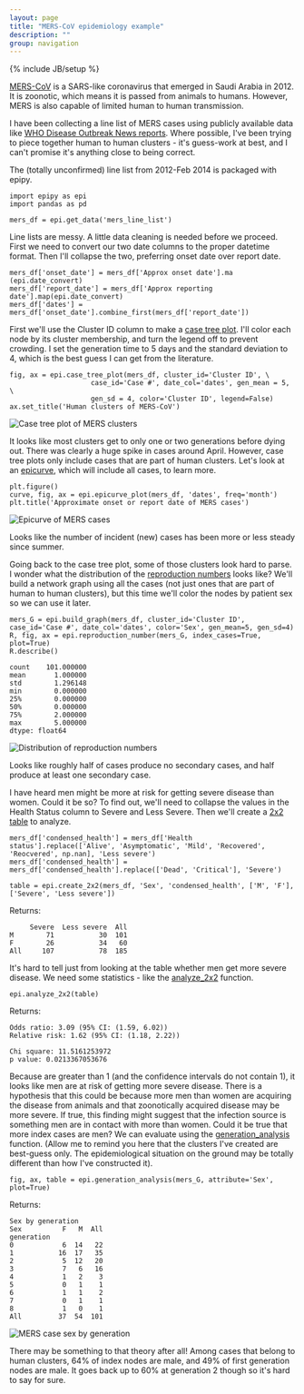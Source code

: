 ```yaml
---
layout: page
title: "MERS-CoV epidemiology example"
description: ""
group: navigation
---
```

{% include JB/setup %}

[MERS-CoV](http://www.who.int/csr/disease/coronavirus_infections/faq/en/)
 is a SARS-like coronavirus that emerged in Saudi Arabia in 2012.
 It is zoonotic, which means it is passed from animals to humans.
 However, MERS is also capable of limited human to human transmission.

I have been collecting a line list of MERS cases using publicly available data
like [WHO Disease Outbreak News reports](http://www.who.int/csr/don/en/).
Where possible, I've been trying to piece together human to human clusters -
it's guess-work at best, and I can't promise it's anything close to being correct.

The (totally unconfirmed) line list from 2012-Feb 2014 is packaged with epipy.

    import epipy as epi
    import pandas as pd

    mers_df = epi.get_data('mers_line_list')

Line lists are messy. A little data cleaning is needed before we proceed. First we need to convert our two date columns to the proper datetime format. Then I'll collapse the two, preferring onset date over report date.

    mers_df['onset_date'] = mers_df['Approx onset date'].ma (epi.date_convert)
    mers_df['report_date'] = mers_df['Approx reporting date'].map(epi.date_convert)
    mers_df['dates'] = mers_df['onset_date'].combine_first(mers_df['report_date'])

First we'll use the Cluster ID column to make a [case tree plot](http://cmrivers.github.io/epipy/plots/2014/02/01/case-tree-plot/). I'll color each node by its cluster membership, and turn the legend off to prevent crowding. I set the generation time to 5 days and the standard deviation to 4, which is the best guess I can get from the literature.

    fig, ax = epi.case_tree_plot(mers_df, cluster_id='Cluster ID', \
                        case_id='Case #', date_col='dates', gen_mean = 5, \
                        gen_sd = 4, color='Cluster ID', legend=False)
    ax.set_title('Human clusters of MERS-CoV')

 ![Case tree plot of MERS clusters](https://github.com/cmrivers/epipy/blob/master/figs/MERS_casetree.png?raw=True)

 It looks like most clusters get to only one or two generations before dying out.
  There was clearly a huge spike in cases around April. However, case
 tree plots only include cases that are part of human clusters. Let's
 look at an [epicurve](http://cmrivers.github.io/epipy/plots/2014/02/01/epicurves/),
 which will include all cases, to learn more.

    plt.figure()
    curve, fig, ax = epi.epicurve_plot(mers_df, 'dates', freq='month')
    plt.title('Approximate onset or report date of MERS cases')

![Epicurve of MERS cases](https://github.com/cmrivers/epipy/blob/master/figs/month_epicurve.png?raw=True)

Looks like the number of incident (new) cases has been more or less steady since summer.

Going back to the case tree plot, some of those clusters look hard to parse.
I wonder what the distribution of the [reproduction numbers](http://cmrivers.github.io/epipy/analyses/2014/02/02/case-trees/)
 looks like? We'll build a network graph using all the cases (not just
 ones that are part of human to human clusters), but this time we'll color
 the nodes by patient sex so we can use it later.

    mers_G = epi.build_graph(mers_df, cluster_id='Cluster ID', case_id='Case #', date_col='dates', color='Sex', gen_mean=5, gen_sd=4)
    R, fig, ax = epi.reproduction_number(mers_G, index_cases=True, plot=True)
    R.describe()

    count    101.000000
    mean       1.000000
    std        1.296148
    min        0.000000
    25%        0.000000
    50%        0.000000
    75%        2.000000
    max        5.000000
    dtype: float64

![Distribution of reproduction numbers](https://github.com/cmrivers/epipy/blob/master/figs/mers_r0_hist.png?raw=True)

Looks like roughly half of cases produce no secondary cases, and half produce at least one secondary case.

I have heard men might be more at risk for getting severe disease than women.
Could it be so? To find out, we'll need to collapse the values in the Health Status
column to Severe and Less Severe. Then we'll create a [2x2 table](http://cmrivers.github.io/epipy/analyses/2014/02/02/basic-epidemiology/) to analyze.

    mers_df['condensed_health'] = mers_df['Health status'].replace(['Alive', 'Asymptomatic', 'Mild', 'Recovered', 'Reocvered', np.nan], 'Less severe')
    mers_df['condensed_health'] = mers_df['condensed_health'].replace(['Dead', 'Critical'], 'Severe')

    table = epi.create_2x2(mers_df, 'Sex', 'condensed_health', ['M', 'F'], ['Severe', 'Less severe'])

Returns:

         Severe  Less severe  All
    M        71           30  101
    F        26           34   60
    All     107           78  185

 It's hard to tell just from looking at the table whether men get more severe disease.
 We need some statistics - like the [analyze_2x2](http://cmrivers.github.io/epipy/analyses/2014/02/02/basic-epidemiology/) function.

    epi.analyze_2x2(table)

Returns:

    Odds ratio: 3.09 (95% CI: (1.59, 6.02))
    Relative risk: 1.62 (95% CI: (1.18, 2.22))

    Chi square: 11.5161253972
    p value: 0.0213367053676

Because are greater than 1 (and the confidence intervals do not contain 1), it looks
like men are at risk of getting more severe disease. There is a hypothesis that this
could be because more men than women are acquiring the disease from animals and that
zoonotically acquired disease may be more severe. If true, this finding might suggest that the infection source is something men are in contact with more than women. Could it be true that more index cases are men?
We can evaluate using the [generation_analysis](http://cmrivers.github.io/epipy/analyses/2014/02/02/case-trees/) function.
(Allow me to remind you here that the clusters I've created are best-guess only.
The epidemiological situation on the ground may be totally different than how I've constructed it).

    fig, ax, table = epi.generation_analysis(mers_G, attribute='Sex', plot=True)

 Returns:

    Sex by generation
    Sex          F   M  All
    generation
    0            6  14   22
    1           16  17   35
    2            5  12   20
    3            7   6   16
    4            1   2    3
    5            0   1    1
    6            1   1    2
    7            0   1    1
    8            1   0    1
    All         37  54  101

![MERS case sex by generation](https://github.com/cmrivers/epipy/blob/master/figs/mers_sex_generation.png?raw=True)

There may be something to that theory after all! Among cases that belong
to human clusters, 64% of index nodes are male, and 49% of first generation
nodes are male. It goes back up to 60% at generation 2 though so it's hard to say for sure.













